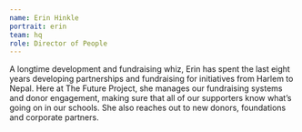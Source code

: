 ```yaml
---
name: Erin Hinkle
portrait: erin
team: hq
role: Director of People
---
```


A longtime development and fundraising whiz, Erin has spent the last eight years developing partnerships and fundraising for initiatives from Harlem to Nepal. Here at The Future Project, she manages our fundraising systems and donor engagement, making sure that all of our supporters know what’s going on in our schools. She also reaches out to new donors, foundations and corporate partners.